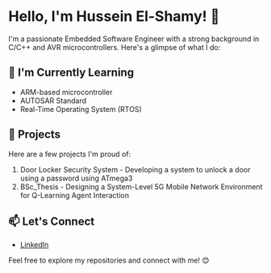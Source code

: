 # Hello, I'm Hussein El-Shamy! 👋

I'm a passionate Embedded Software Engineer with a strong background in C/C++ and AVR microcontrollers. Here's a glimpse of what I do:

## 🌱 I'm Currently Learning
- ARM-based microcontroller
- AUTOSAR Standard
- Real-Time Operating System (RTOS)

## 🚀 Projects
Here are a few projects I'm proud of:
1. Door Locker Security System - Developing a system to unlock a door using a password using ATmega3
2. BSc_Thesis - Designing a System-Level 5G Mobile Network Environment for Q-Learning Agent Interaction

## 📫 Let's Connect
- [LinkedIn]([https://www.linkedin.com/in/yourusername/](https://www.linkedin.com/in/hussein-shamy/))

Feel free to explore my repositories and connect with me! 😊
